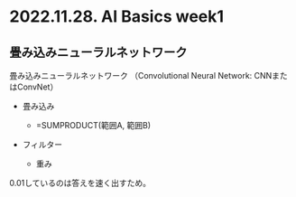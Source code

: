 # 2022.11.28. AI Basics week1

## 畳み込みニューラルネットワーク

畳み込みニューラルネットワーク
（Convolutional Neural Network: CNNまたはConvNet）

* 畳み込み
  + =SUMPRODUCT(範囲A, 範囲B)

* フィルター
  + 重み

0.01しているのは答えを速く出すため。
